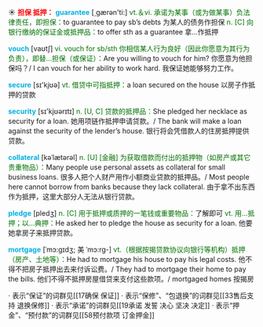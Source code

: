 ☀ <font color="red">**担保 抵押：**</font>
<font color="sky blue">**guarantee**</font> [͵ɡærən'ti:] 
<font color="rgb(227, 108, 9)">vt.＆vi. 承诺为某事（或为做某事）负法律责任，即担保：</font>to guarantee to pay sb’s debts 为某人的债务作担保 <font color="rgb(227, 108, 9)">n. [C] 向银行缴纳的保证金或抵押品：</font>to offer sth as a guarantee 拿…作抵押
           
<font color="sky blue">**vouch**</font> [vaʊtʃ]
<font color="rgb(227, 108, 9)">vi. vouch for sb/sth 你相信某人行为良好（因此你愿意为其行为负责），即替…担保（或保证）：</font>Are you willing to vouch for him? 你愿意为他担保吗？/ I can vouch for her ability to work hard. 我保证她能够努力工作。

<font color="sky blue">**secure**</font> [sɪ'kjʊə] 
<font color="rgb(227, 108, 9)">vt. 借贷中可指抵押：</font>a loan secured on the house 以房子作抵押的贷款

<font color="sky blue">**security**</font> [sɪ'kjʊərɪtɪ] 
<font color="rgb(227, 108, 9)">n. [U, C] 贷款的抵押品：</font>She pledged her necklace as security for a loan. 她用项链作抵押申请贷款。/ The bank will make a loan against the security of the lender’s house. 银行将会凭借款人的住房抵押提供贷款。
           
<font color="sky blue">**collateral**</font> [kəˈlætərəl]
<font color="rgb(227, 108, 9)">n. [U] [金融] 为获取借款而付出的抵押物（如房产或其它贵重物品）：</font>Many people use personal assets as collateral for small business loans. 很多人把个人财产用作小额商业贷款的抵押品。/ Most people here cannot borrow from banks because they lack collateral. 由于拿不出东西作为抵押，这里大部分人无法从银行贷款。
           
<font color="sky blue">**pledge**</font> [pledʒ]
<font color="rgb(227, 108, 9)">n. [C] 用于抵押或质押的一笔钱或重要物品：</font>了解即可 <font color="rgb(227, 108, 9)">vt. 用…抵押；以…典押：</font>He asked her to pledge the house as security for a loan. 他要她拿房子来抵押贷款。
           
<font color="sky blue">**mortgage**</font> [ˈmɔ:gɪdʒ; 美 ˈmɔ:rg-]
<font color="rgb(227, 108, 9)">vt.（根据按揭贷款协议向银行等机构）抵押（房产、土地等）：</font>He had to mortgage his house to pay his legal costs. 他不得不把房子抵押出去来付诉讼费。/ They had to mortgage their home to pay the bills. 他们不得不抵押房屋借贷来支付这些款项。/ mortgaged homes 按揭房

· 表示“保证”的词群见[[17确保 保证]]
· 表示“保修”、“包退换”的词群见[[33售后支持 退换保修]]
· 表示“承诺”的词群见[[19承诺 发誓 决心 坚决 决定]]
· 表示“押金”、“预付款”的词群见[[58预付款项 订金押金]]
